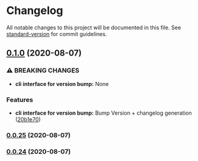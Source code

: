 # Changelog

All notable changes to this project will be documented in this file. See [standard-version](https://github.com/conventional-changelog/standard-version) for commit guidelines.

## [0.1.0](https://github.com/eladyaniv01/SC2MapAnalysis/compare/v0.0.24...v0.1.0) (2020-08-07)


### ⚠ BREAKING CHANGES

* **cli interface for version bump:** None

### Features

* **cli interface for version bump:** Bump Version + changelog generation ([20b1e70](https://github.com/eladyaniv01/SC2MapAnalysis/commit/20b1e70693a3aef37eba068fb38965c82d076716))

### [0.0.25](https://github.com/eladyaniv01/SC2MapAnalysis/compare/v0.0.24...v0.0.25) (2020-08-07)

### [0.0.24](https://github.com/eladyaniv01/SC2MapAnalysis/compare/v0.0.23...v0.0.24) (2020-08-07)
